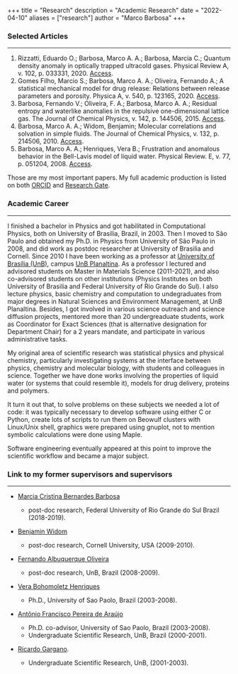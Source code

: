 +++
title = "Research"
description = "Academic Research"
date = "2022-04-10"
aliases = ["research"]
author = "Marco Barbosa"
+++



### Selected Articles
***

1. Rizzatti, Eduardo O.; Barbosa, Marco A. A.; Barbosa, Marcia C.; Quantum density anomaly in optically trapped ultracold gases. Physical Review A, v. 102, p. 033331, 2020. [Access](http://dx.doi.org/10.1103/PhysRevA.102.033331).
2. Gomes Filho, Marcio S.; Barbosa, Marco A. A.; Oliveira, Fernando A.; A statistical mechanical model for drug release: Relations between release parameters and porosity. Physica A, v. 540, p. 123165, 2020. [Access](http://dx.doi.org/10.1016/j.physa.2019.123165).
3. Barbosa, Fernando V.; Oliveira, F. A.; Barbosa, Marco A. A.; Residual entropy and waterlike anomalies in the repulsive one-dimensional lattice gas. The Journal of Chemical Physics, v. 142, p. 144506, 2015. [Access](http://dx.doi.org/10.1063/1.4916905).
4. Barbosa, Marco A. A.; Widom, Benjamin; Molecular correlations and solvation in simple fluids. The Journal of Chemical Physics, v. 132, p. 214506, 2010. [Access](http://dx.doi.org/10.1063/1.3431531).
5. Barbosa, Marco A. A.; Henriques, Vera B.; Frustration and anomalous behavior in the Bell-Lavis model of liquid water. Physical Review. E, v. 77, p. 051204, 2008. [Access](http://dx.doi.org/10.1103/PhysRevE.77.051204).

Those are my most important papers. My full academic production is listed on both [ORCID](https://orcid.org/0000-0003-1798-9890) and [Research Gate](https://www.researchgate.net/profile/Marco-Barbosa-4).


### Academic Career
***
I finished a bachelor in Physics and got habilitated in Computational Physics, both on University of Brasilia, Brazil, in 2003. Then I moved to São Paulo and obtained my Ph.D. in Physics from University of São Paulo in 2008, and did work as postdoc researcher at University of Brasilia and Cornell. Since 2010 I have been working as a professor at [University of Brasília (UnB)](https://www.unb.br), campus [UnB Planaltina](https://fup.unb.br). As a professor I lectured and advisored students on Master in Materials Science (2011-2021), and also co-advisored students on other institutions (Physics Institutes on both University of Brasilia and Federal University of Rio Grande do Sul). I also lecture physics, basic chemistry and computation to undegraduates from major degrees in Natural Sciences and Environment Management, at UnB Planaltina. Besides, I got involved in various science outreach and science diffusion projects, mentored more than 20 undergreaduate students, work as Coordinator for Exact Sciences (that is alternative designation for Department Chair)
for a 2 years mandate, and participate in various administrative tasks.

My original area of scientific research was statistical physics and physical chemistry, particularly investigating systems at the interface between physics, chemistry and molecular biology, with students and colleagues in science. Together we have done works involving the properties of liquid water (or systems that could resemble it), models for drug delivery, proteins and polymers. 

It turn it out that, to solve problems on these subjects we needed a lot of code: it was typically necessary to develop software using either C or Python, create lots of scripts to run them on Beowulf clusters with Linux/Unix shell, 
graphics were prepared using gnuplot, not to mention symbolic calculations were done using Maple.

Software engineering eventually appeared at this point to improve the scientific workflow and became a major subject.

### Link to my former supervisors and supervisors
***
- [Marcia Cristina Bernardes Barbosa](https://www.if.ufrgs.br/~barbosa/) 
    - post-doc research, Federal University of Rio Grande do Sul Brazil (2018-2019).
- [Benjamin Widom](https://chemistry.cornell.edu/benjamin-widom) 
    - post-doc research, Cornell University, USA (2009-2010).
- [Fernando Albuquerque Oliveira](http://lattes.cnpq.br/5720500395612472)
    - post-doc research, UnB, Brazil (2008-2009).
- [Vera Bohomoletz Henriques](http://fig.if.usp.br/~vera/)
    - Ph.D., University of Sao Paolo, Brazil (2003-2008).
- [Antônio Francisco Pereira de Araújo](http://www.lbtc.unb.br/pt/pessoas/17-categoria-pt-br/people/professor/15-antonio-francisco-pereira-de-araujo) 
    - Ph.D. co-advisor, University of Sao Paolo, Brazil (2003-2008).
    - Undergraduate Scientific Research, UnB, Brazil (2000-2001).

- [Ricardo Gargano](https://www.fis.unb.br/index.php?option=com_myjspace&view=see&pagename=gargano).
    - Undergraduate Scientific Research, UnB, (2001-2003).

[cv-lattes]: http://lattes.cnpq.br/5720622055548812
